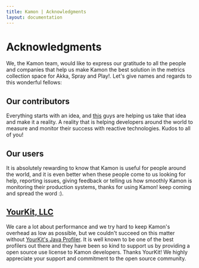 ```yaml
---
title: Kamon | Acknowledgments
layout: documentation
---
```


Acknowledgments
===============

We, the Kamon team, would like to express our gratitude to all the people and companies that help us make Kamon the best
solution in the metrics collection space for Akka, Spray and Play!. Let's give names and regards to this wonderful
fellows:

Our contributors
----------------

Everything starts with an idea, and [this](https://github.com/kamon-io/Kamon/graphs/contributors) guys are helping us
take that idea and make it a reality. A reality that is helping developers around the world to measure and monitor their
success with reactive technologies. Kudos to all of you!


Our users
---------

It is absolutely rewarding to know that Kamon is useful for people around the world, and it is even better when these
people come to us looking for help, reporting issues, giving feedback or telling us how smoothly Kamon is monitoring
their production systems, thanks for using Kamon! keep coming and spread the word :).



[YourKit, LLC](http://www.yourkit.com)
--------------------------------------

We care a lot about performance and we try hard to keep Kamon's overhead as low as possible, but we couldn't succeed on
this matter without [YourKit's Java Profiler](http://www.yourkit.com/java/profiler/index.jsp). It is well known to be
one of the best profilers out there and they have been so kind to support us by providing a open source use license to
Kamon developers. Thanks YourKit! We highly appreciate your support and commitment to the open source community.
